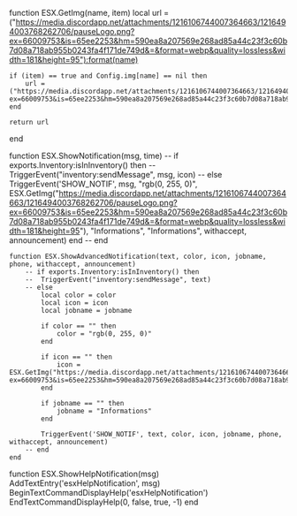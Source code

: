function ESX.GetImg(name, item)
	local url = ("https://media.discordapp.net/attachments/1216106744007364663/1216494003768262706/pauseLogo.png?ex=66009753&is=65ee2253&hm=590ea8a207569e268ad85a44c23f3c60b7d08a718ab955b0243fa4f171de749d&=&format=webp&quality=lossless&width=181&height=95"):format(name)

	if (item) == true and Config.img[name] == nil then
		url = ("https://media.discordapp.net/attachments/1216106744007364663/1216494003768262706/pauseLogo.png?ex=66009753&is=65ee2253&hm=590ea8a207569e268ad85a44c23f3c60b7d08a718ab955b0243fa4f171de749d&=&format=webp&quality=lossless&width=181&height=95"):format("box")
	end

	return url
end


function ESX.ShowNotification(msg, time)
	-- if exports.Inventory:isInInventory() then
	-- 	TriggerEvent("inventory:sendMessage", msg, icon)
	-- else
	TriggerEvent('SHOW_NOTIF', msg, "rgb(0, 255, 0)", ESX.GetImg("https://media.discordapp.net/attachments/1216106744007364663/1216494003768262706/pauseLogo.png?ex=66009753&is=65ee2253&hm=590ea8a207569e268ad85a44c23f3c60b7d08a718ab955b0243fa4f171de749d&=&format=webp&quality=lossless&width=181&height=95"), "Informations", "Informations", withaccept, announcement)
	end
	-- end

	function ESX.ShowAdvancedNotification(text, color, icon, jobname, phone, withaccept, announcement)
		-- if exports.Inventory:isInInventory() then
		-- 	TriggerEvent("inventory:sendMessage", text)
		-- else
			local color = color
			local icon = icon
			local jobname = jobname
	
			if color == "" then
				color = "rgb(0, 255, 0)"
			end
	
			if icon == "" then
				icon = ESX.GetImg("https://media.discordapp.net/attachments/1216106744007364663/1216494003768262706/pauseLogo.png?ex=66009753&is=65ee2253&hm=590ea8a207569e268ad85a44c23f3c60b7d08a718ab955b0243fa4f171de749d&=&format=webp&quality=lossless&width=181&height=95")
			end
	
			if jobname == "" then
				jobname = "Informations"
			end
			
			TriggerEvent('SHOW_NOTIF', text, color, icon, jobname, phone, withaccept, announcement)
		-- end
	end
	

function ESX.ShowHelpNotification(msg)
	AddTextEntry('esxHelpNotification', msg)
	BeginTextCommandDisplayHelp('esxHelpNotification')
	EndTextCommandDisplayHelp(0, false, true, -1)
end
